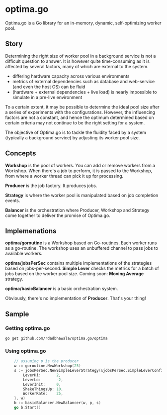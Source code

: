 # optima.go
Optima.go is a Go library for an in-memory, dynamic, self-optimizing worker pool.

## Story
Determining the right size of worker pool in a background service is not a difficult question to answer. It is however quite time-consuming as it is affected by several factors, many of which are external to the system.
* differing hardware capacity across various environments
* metrics of external dependencies such as database and web-service (and even the host OS) can be fluid
* (hardware + external dependencies + live load) is nearly impossible to simulate in a pre-live environment

To a certain extent, it may be possible to determine the ideal pool size after a series of experiments with the configurations. However, the influencing factors are not a constant, and hence the optimum determined based on certain criteria may not continue to be the right setting for a system.

The objective of Optima.go is to tackle the fluidity faced by a system (typically a background service) by adjusting its worker pool size.

## Concepts

**Workshop** is the pool of workers. You can add or remove workers from a Workshop. When there's a job to perform, it is passed to the Workshop, from where a worker thread can pick it up for processing.

**Producer** is the job factory. It produces jobs.

**Strategy** is where the worker pool is manipulated based on job completion events.

**Balancer** is the orchestration where Producer, Workshop and Strategy come together to deliver the promise of Optima.go.

## Implemenations

**optima/goroutine** is a Workshop based on Go-routines. Each worker runs as a go-routine. The workshop uses an unbuffered channel to pass jobs to available workers.

**optima/jobsPerSec** contains multiple implementations of the strategies based on jobs-per-second. **Simple Lever** checks the metrics for a batch of jobs based on the worker pool size. Coming soon: **Moving Average** strategy. 

**optima/basicBalancer** is a basic orchestration system.

Obviously, there's no implementation of **Producer**. That's your thing!

## Sample

### Getting optima.go
```
go get github.com/rdadbhawala/optima.go/optima
```

### Using optima.go
```go
    // assuming p is the producer
	w := goroutine.NewWorkshop(25)
	s := jobsPerSec.NewSimpleLeverStrategy(&jobsPerSec.SimpleLeverConfig{
		LeverHi:       2,
		LeverLo:       -2,
		LeverInit:     0,
		ShakeThingsUp: 10,
		WorkerRate:    25,
	}, w)
	b := basicBalancer.NewBalancer(w, p, s)
	go b.Start()
```
